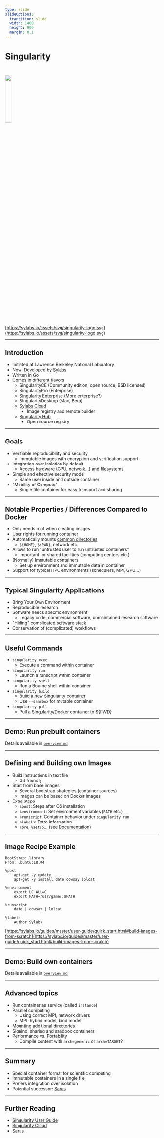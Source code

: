 ```yaml
---
type: slide
slideOptions:
  transition: slide
  width: 1400
  height: 900
  margin: 0.1
---
```


<style>
  .reveal strong {
  font-weight: bold;
    color: orange;
  }
  .reveal p {
    text-align: left;
  }
  .reveal section h1 {
    color: orange;
  }
  .reveal section h2 {
    color: orange;
  }
</style>

# Singularity

<img src="https://sylabs.io/assets/svg/singularity-logo.svg" width=20%; style="margin-left:auto; margin-right:auto; padding-top: 25px; padding-bottom: 25px">

[https://sylabs.io/assets/svg/singularity-logo.svg](https://sylabs.io/assets/svg/singularity-logo.svg)

---

## Introduction

- Initiated at Lawrence Berkeley National Laboratory
- Now: Developed by [Sylabs](https://sylabs.io)
- Written in  Go
- Comes in [different flavors](https://sylabs.io/singularity/)
  - SingularityCE (Community edition, open source, BSD licensed)
  - SingularityPro (Enterprise)
  - Singularity Enterprise (More enterprise?)
  - SingularityDesktop (Mac, Beta)
  - [Sylabs Cloud](https://cloud.sylabs.io/library)
    - Image registry and remote builder
  - [Singularity Hub](https://singularityhub.github.io)
    - Open source registry

---

## Goals

- Verifiable reproducibility and security
  - Immutable images with encryption and verification support
- Integration over isolation by default
  - Access hardware (GPU, network...) and filesystems
- Simple and effective security model
  - Same user inside and outside container
- "Mobility of Compute"
  - Single file container for easy transport and sharing

---

## Notable Properties / Differences Compared to Docker

- Only needs root when creating images
- User rights for running container
- Automatically mounts [common directories](https://sylabs.io/guides/latest/user-guide/bind_paths_and_mounts.html#system-defined-bind-paths)
  - `${HOME}`, `${PWD}`, network etc.
- Allows to run "untrusted user to run untrusted containers"
  - Important for shared facilities (computing centers etc.)
- (Normally) Immutable containers
  - Set up environment and immutable data in container
- Support for typical HPC environments (schedulers, MPI, GPU...)

---

## Typical Singularity Applications

- Bring Your Own Environment
- Reproducible research
- Software needs specific environment
  - Legacy code, commercial software, unmaintained research software
- "Hiding" complicated software stack
- Conservation of (complicated) workflows

---

## Useful Commands

- `singularity exec`
  - Execute a command within container
- `singularity run`
  - Launch a runscript within container
- `singularity shell`
  - Run a Bourne shell within container
- `singularity build`
  - Build a new Singularity container
  - Use `--sandbox` for mutable container
- `singularity pull`
  - Pull a Singularity/Docker container to ${PWD}

---

## Demo: Run prebuilt containers

Details available in [`overview.md`](https://github.com/Simulation-Software-Engineering/Lecture-Material/blob/main/virtualization-and-containers/overview.md)

---

## Defining and Building own Images

- Build instructions in text file
  - Git friendly
- Start from base images
  - Several bootstrap strategies (container sources)
  - Images can be based on Docker images
- Extra steps
  - `%post`: Steps after OS installation
  - `%environment`: Set environment variables (`PATH` etc.)
  - `%runscript`: Container behavior under `singularity run`
  - `%labels`: Extra information
  - `%pre`, `%setup`... (see [Documentation](https://sylabs.io/guides/master/user-guide/definition_files.html#sections))

---

## Image Recipe Example

```Singularity
BootStrap: library
From: ubuntu:18.04

%post
    apt-get -y update
    apt-get -y install date cowsay lolcat

%environment
    export LC_ALL=C
    export PATH=/usr/games:$PATH

%runscript
    date | cowsay | lolcat

%labels
    Author Sylabs
```

[https://sylabs.io/guides/master/user-guide/quick_start.html#build-images-from-scratch](https://sylabs.io/guides/master/user-guide/quick_start.html#build-images-from-scratch)

---

## Demo: Build own containers

Details available in [`overview.md`](https://github.com/Simulation-Software-Engineering/Lecture-Material/blob/main/virtualization-and-containers/overview.md)

---

## Advanced topics

- Run container as service (called `instance`)
- Parallel computing
  - Using correct MPI, network drivers
  - MPI: hybrid model, bind model
- Mounting additional directories
- Signing, sharing and sandbox containers
- Performance vs. Portability
  - Compile content with `arch=generic` or `arch=TARGET`?

---

## Summary

- Special container format for scientific computing
- Immutable containers in a single file
- Prefers integration over isolation
- Potential successor: [Sarus](https://user.cscs.ch/tools/containers/sarus/)

---

## Further Reading

- [Singularity User Guide](https://sylabs.io/guides/master/user-guide)
- [Singularity Cloud](https://cloud.sylabs.io/library)
- [Sarus](https://user.cscs.ch/tools/containers/sarus/)